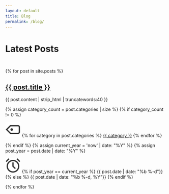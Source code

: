 ```yaml
---
layout: default
title: Blog
permalink: /blog/
---
```


<div class="wrapper">
  <h1 class="post-title" style="margin: 44px 0px;">Latest Posts</h1>

  {% for post in site.posts %}
    <section class="blog">
      <h2 class="custom-post-title"><a href="{{ post.url }}">{{ post.title }}</a></h2>
      <!-- <p>{{ post.excerpt }}</p> -->
      <p class="custom-post-content">{{ post.content | strip_html | truncatewords:40 }}</p>
      {% assign category_count = post.categories | size %}
      {% if category_count != 0 %}
        <p class="post-categories"><img src="/assets/ikonate/tags.svg" class="blog-icon">
        {% for category in post.categories %}
          <a href="{{ site.baseurl }}{{ category | slugify }}/" class="category-link">{{ category }}</a>
        {% endfor %}
        </p>
      {% endif %}
      {% assign current_year = 'now' | date: "%Y" %}
      {% assign post_year = post.date | date: "%Y" %}
      <p class="post-date"><img src="/assets/ikonate/clock.svg" class="blog-icon">
        {% if post_year == current_year %}
          {{ post.date | date: "%b %-d"}}
        {% else %}
          {{ post.date | date: "%b %-d, %Y"}}
        {% endif %}
      </p>
    </section>
  {% endfor %}
</div>
